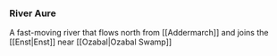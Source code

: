 ### River Aure
A fast-moving river that flows north from [[Addermarch]] and joins the [[Enst|Enst]] near [[Ozabal|Ozabal Swamp]]